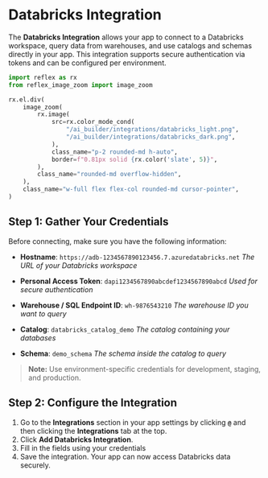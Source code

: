 # Databricks Integration

The **Databricks Integration** allows your app to connect to a Databricks workspace, query data from warehouses, and use catalogs and schemas directly in your app. This integration supports secure authentication via tokens and can be configured per environment.

```python exec
import reflex as rx
from reflex_image_zoom import image_zoom
```

```python eval
rx.el.div(
    image_zoom(
        rx.image(
            src=rx.color_mode_cond(
                "/ai_builder/integrations/databricks_light.png",
                "/ai_builder/integrations/databricks_dark.png",
            ),
            class_name="p-2 rounded-md h-auto",
            border=f"0.81px solid {rx.color('slate', 5)}",
        ),
        class_name="rounded-md overflow-hidden",
    ),
    class_name="w-full flex flex-col rounded-md cursor-pointer",
)
```

## Step 1: Gather Your Credentials

Before connecting, make sure you have the following information:

- **Hostname**: `https://adb-1234567890123456.7.azuredatabricks.net`
  *The URL of your Databricks workspace*

- **Personal Access Token**: `dapi1234567890abcdef1234567890abcd`
  *Used for secure authentication*

- **Warehouse / SQL Endpoint ID**: `wh-9876543210`
  *The warehouse ID you want to query*

- **Catalog**: `databricks_catalog_demo`
  *The catalog containing your databases*

- **Schema**: `demo_schema`
  *The schema inside the catalog to query*

> **Note:** Use environment-specific credentials for development, staging, and production.

## Step 2: Configure the Integration

1. Go to the **Integrations** section in your app settings by clicking **`@`** and then clicking the **Integrations** tab at the top.
2. Click **Add Databricks Integration**.
3. Fill in the fields using your credentials
4. Save the integration. Your app can now access Databricks data securely.
